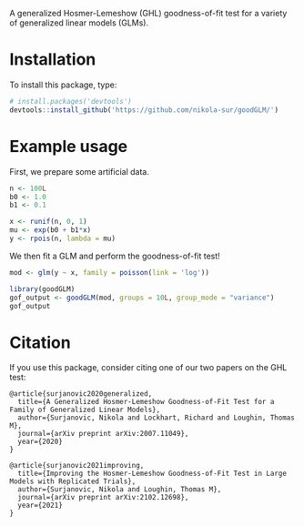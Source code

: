  A generalized Hosmer-Lemeshow (GHL) goodness-of-fit test for a variety of generalized linear models (GLMs).
 
# Installation
To install this package, type:
 
 ``` r
 # install.packages('devtools')
 devtools::install_github('https://github.com/nikola-sur/goodGLM/')
 ```
 
# Example usage
First, we prepare some artificial data.
``` r
n <- 100L
b0 <- 1.0
b1 <- 0.1

x <- runif(n, 0, 1)
mu <- exp(b0 + b1*x)
y <- rpois(n, lambda = mu)
```

We then fit a GLM and perform the goodness-of-fit test!
``` r
mod <- glm(y ~ x, family = poisson(link = 'log'))

library(goodGLM)
gof_output <- goodGLM(mod, groups = 10L, group_mode = "variance")
gof_output
```

# Citation
If you use this package, consider citing one of our two papers on the GHL test:

```
@article{surjanovic2020generalized,
  title={A Generalized Hosmer-Lemeshow Goodness-of-Fit Test for a Family of Generalized Linear Models},
  author={Surjanovic, Nikola and Lockhart, Richard and Loughin, Thomas M},
  journal={arXiv preprint arXiv:2007.11049},
  year={2020}
}

@article{surjanovic2021improving,
  title={Improving the Hosmer-Lemeshow Goodness-of-Fit Test in Large Models with Replicated Trials},
  author={Surjanovic, Nikola and Loughin, Thomas M},
  journal={arXiv preprint arXiv:2102.12698},
  year={2021}
}
```
